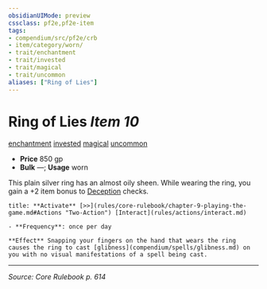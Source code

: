 ```yaml
---
obsidianUIMode: preview
cssclass: pf2e,pf2e-item
tags:
- compendium/src/pf2e/crb
- item/category/worn/
- trait/enchantment
- trait/invested
- trait/magical
- trait/uncommon
aliases: ["Ring of Lies"]
---
```

# Ring of Lies *Item 10*  
[enchantment](enchantment.md "Enchantment School Trait")  [invested](invested.md "Invested Item Trait")  [magical](magical.md "Magical Item Trait")  [uncommon](uncommon.md "Uncommon Rarity Trait")  

- **Price** 850 gp
- **Bulk** —; **Usage** worn

This plain silver ring has an almost oily sheen. While wearing the ring, you gain a +2 item bonus to [Deception](skills.md#Deception) checks.

```ad-embed-ability
title: **Activate** [>>](rules/core-rulebook/chapter-9-playing-the-game.md#Actions "Two-Action") [Interact](rules/actions/interact.md)

- **Frequency**: once per day

**Effect** Snapping your fingers on the hand that wears the ring causes the ring to cast [glibness](compendium/spells/glibness.md) on you with no visual manifestations of a spell being cast.
```


---
*Source: Core Rulebook p. 614*